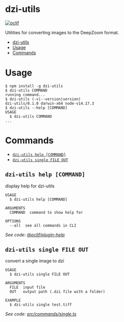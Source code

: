 # dzi-utils

[![oclif](https://img.shields.io/badge/cli-oclif-brightgreen.svg)](https://oclif.io)

Utilities for converting images to the DeepZoom format.

<!-- toc -->
* [dzi-utils](#dzi-utils)
* [Usage](#usage)
* [Commands](#commands)
<!-- tocstop -->

# Usage

<!-- usage -->
```sh-session
$ npm install -g dzi-utils
$ dzi-utils COMMAND
running command...
$ dzi-utils (-v|--version|version)
dzi-utils/0.1.0 darwin-x64 node-v14.17.3
$ dzi-utils --help [COMMAND]
USAGE
  $ dzi-utils COMMAND
...
```
<!-- usagestop -->

# Commands

<!-- commands -->
* [`dzi-utils help [COMMAND]`](#dzi-utils-help-command)
* [`dzi-utils single FILE OUT`](#dzi-utils-single-file-out)

## `dzi-utils help [COMMAND]`

display help for dzi-utils

```
USAGE
  $ dzi-utils help [COMMAND]

ARGUMENTS
  COMMAND  command to show help for

OPTIONS
  --all  see all commands in CLI
```

_See code: [@oclif/plugin-help](https://github.com/oclif/plugin-help/blob/v3.2.3/src/commands/help.ts)_

## `dzi-utils single FILE OUT`

convert a single image to dzi

```
USAGE
  $ dzi-utils single FILE OUT

ARGUMENTS
  FILE  input file
  OUT   output path (.dzi file with a folder)

EXAMPLE
  $ dzi-utils single test.tiff
```

_See code: [src/commands/single.ts](https://github.com/czbiohub/dzi-utils/blob/v0.1.0/src/commands/single.ts)_
<!-- commandsstop -->
